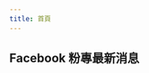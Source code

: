 ```yaml
---
title: 首頁
---
```


## Facebook 粉專最新消息

<ul id="fb_posts">
</ul>

<script>
	fetch('https://graph.facebook.com/ntnustua/feed?access_token=1767756620111473|jyBfjNiktbQfB5vjEXTTz_zCFzs').then(function(response) {
		return response.json();
	}).then( (posts) => {
	console.table(posts);
		var content = "";
		var last_msg = "";
		var post_num = 0;
		posts.data.forEach( (post, index) => {
			if(post.story !== undefined || post_num >= 6)
				return "!!!";

				if (post.message) {
				last_msg = msg;
				var msg = post.message
					.replace(/&/g, "&amp;")
					.replace(/</g, "&lt;")
					.replace(/>/g, "&gt;")
					.replace(/"/g, "&quot;")
					.replace(/'/g, "&#039;");

				msg = msg.length > 150 ? (msg.slice(0, 150) + "..." ): msg;

				var post_id = post.id.split("_")[1];
				content += `
				<li class="post">
					<a href="http://facebook.com/ntnustua/posts/${post_id}">
						<p>
							<img src="/image/loud.svg" alt="" width="40" height="40">
							${msg}
						</p>
					</a>
				</li>`;
				}
				post_num += 1;
			});
			return content;
		})
		.catch(function(err) {
			return "<p>請點選標題連結以觀看社團貼文！</p>";
		}).then(function (content) {
			document.getElementById('fb_posts').innerHTML += content;
		});
</script>
